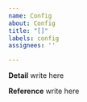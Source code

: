```yaml
---
name: Config
about: Config
title: "[]"
labels: config
assignees: ''

---
```


**Detail**
write here

**Reference**
write here
